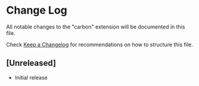 # Change Log

All notable changes to the "carbon" extension will be documented in this file.

Check [Keep a Changelog](http://keepachangelog.com/) for recommendations on how to structure this file.

## [Unreleased]

- Initial release
